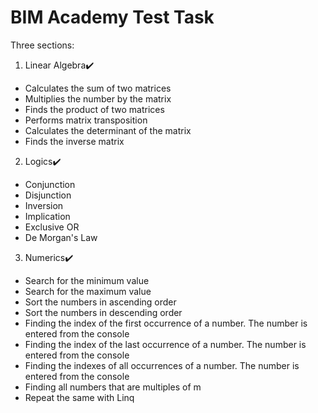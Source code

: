 # BIM Academy Test Task 
Three sections:
1. Linear Algebra✔️
  * Calculates the sum of two matrices
  * Multiplies the number by the matrix
  * Finds the product of two matrices
  * Performs matrix transposition
  * Calculates the determinant of the matrix
  * Finds the inverse matrix
  
2. Logics✔️
  * Conjunction
  * Disjunction
  * Inversion
  * Implication
  * Exclusive OR
  * De Morgan's Law
  
3. Numerics✔️
  * Search for the minimum value
  * Search for the maximum value
  * Sort the numbers in ascending order
  * Sort the numbers in descending order
  * Finding the index of the first occurrence of a number. The number is entered from the console
  * Finding the index of the last occurrence of a number. The number is entered from the console
  * Finding the indexes of all occurrences of a number. The number is entered from the console
  * Finding all numbers that are multiples of m
  * Repeat the same with Linq
